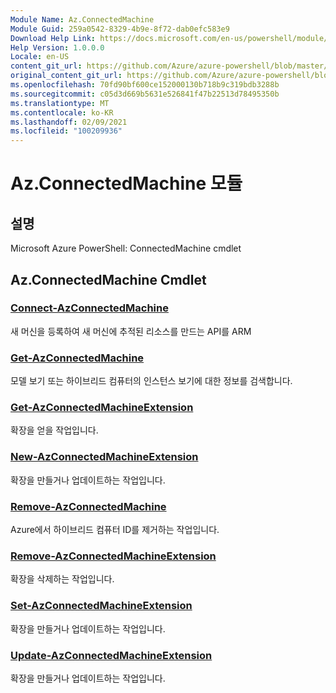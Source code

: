 ```yaml
---
Module Name: Az.ConnectedMachine
Module Guid: 259a0542-8329-4b9e-8f72-dab0efc583e9
Download Help Link: https://docs.microsoft.com/en-us/powershell/module/az.connectedmachine
Help Version: 1.0.0.0
Locale: en-US
content_git_url: https://github.com/Azure/azure-powershell/blob/master/src/ConnectedMachine/help/Az.ConnectedMachine.md
original_content_git_url: https://github.com/Azure/azure-powershell/blob/master/src/ConnectedMachine/help/Az.ConnectedMachine.md
ms.openlocfilehash: 70fd90bf600ce152000130b718b9c319bdb3288b
ms.sourcegitcommit: c05d3d669b5631e526841f47b22513d78495350b
ms.translationtype: MT
ms.contentlocale: ko-KR
ms.lasthandoff: 02/09/2021
ms.locfileid: "100209936"
---
```

# Az.ConnectedMachine 모듈
## 설명
Microsoft Azure PowerShell: ConnectedMachine cmdlet

## Az.ConnectedMachine Cmdlet
### [Connect-AzConnectedMachine](Connect-AzConnectedMachine.md)
새 머신을 등록하여 새 머신에 추적된 리소스를 만드는 API를 ARM

### [Get-AzConnectedMachine](Get-AzConnectedMachine.md)
모델 보기 또는 하이브리드 컴퓨터의 인스턴스 보기에 대한 정보를 검색합니다.

### [Get-AzConnectedMachineExtension](Get-AzConnectedMachineExtension.md)
확장을 얻을 작업입니다.

### [New-AzConnectedMachineExtension](New-AzConnectedMachineExtension.md)
확장을 만들거나 업데이트하는 작업입니다.

### [Remove-AzConnectedMachine](Remove-AzConnectedMachine.md)
Azure에서 하이브리드 컴퓨터 ID를 제거하는 작업입니다.

### [Remove-AzConnectedMachineExtension](Remove-AzConnectedMachineExtension.md)
확장을 삭제하는 작업입니다.

### [Set-AzConnectedMachineExtension](Set-AzConnectedMachineExtension.md)
확장을 만들거나 업데이트하는 작업입니다.

### [Update-AzConnectedMachineExtension](Update-AzConnectedMachineExtension.md)
확장을 만들거나 업데이트하는 작업입니다.

